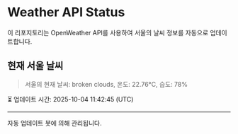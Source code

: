 
# Weather API Status

이 리포지토리는 OpenWeather API를 사용하여 서울의 날씨 정보를 자동으로 업데이트합니다.

## 현재 서울 날씨
> 서울의 현재 날씨: broken clouds, 온도: 22.76°C, 습도: 78%

⏳ 업데이트 시간: 2025-10-04 11:42:45 (UTC)

---
자동 업데이트 봇에 의해 관리됩니다.
